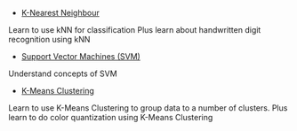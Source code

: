 
* [K-Nearest Neighbour](../../d0/d72/tutorial_py_knn_index.html "../../d0/d72/tutorial_py_knn_index.html")

Learn to use kNN for classification Plus learn about handwritten digit recognition using kNN
* [Support Vector Machines (SVM)](../../d3/d02/tutorial_py_svm_index.html "../../d3/d02/tutorial_py_svm_index.html")

Understand concepts of SVM
* [K-Means Clustering](../../d9/d70/tutorial_py_kmeans_index.html "../../d9/d70/tutorial_py_kmeans_index.html")

Learn to use K-Means Clustering to group data to a number of clusters. Plus learn to do color quantization using K-Means Clustering

